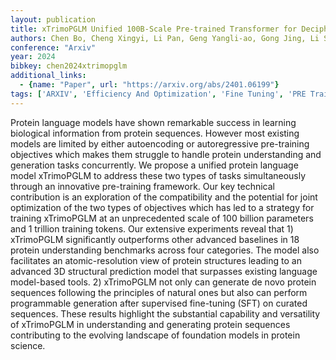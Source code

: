```yaml
---
layout: publication
title: xTrimoPGLM Unified 100B-Scale Pre-trained Transformer for Deciphering the Language of Protein
authors: Chen Bo, Cheng Xingyi, Li Pan, Geng Yangli-ao, Gong Jing, Li Shen, Bei Zhilei, Tan Xu, Wang Boyan, Zeng Xin, Liu Chiming, Zeng Aohan, Dong Yuxiao, Tang Jie, Song Le
conference: "Arxiv"
year: 2024
bibkey: chen2024xtrimopglm
additional_links:
  - {name: "Paper", url: "https://arxiv.org/abs/2401.06199"}
tags: ['ARXIV', 'Efficiency And Optimization', 'Fine Tuning', 'PRE Training', 'Tools', 'Transformer']
---
```

Protein language models have shown remarkable success in learning biological information from protein sequences. However most existing models are limited by either autoencoding or autoregressive pre-training objectives which makes them struggle to handle protein understanding and generation tasks concurrently. We propose a unified protein language model xTrimoPGLM to address these two types of tasks simultaneously through an innovative pre-training framework. Our key technical contribution is an exploration of the compatibility and the potential for joint optimization of the two types of objectives which has led to a strategy for training xTrimoPGLM at an unprecedented scale of 100 billion parameters and 1 trillion training tokens. Our extensive experiments reveal that 1) xTrimoPGLM significantly outperforms other advanced baselines in 18 protein understanding benchmarks across four categories. The model also facilitates an atomic-resolution view of protein structures leading to an advanced 3D structural prediction model that surpasses existing language model-based tools. 2) xTrimoPGLM not only can generate de novo protein sequences following the principles of natural ones but also can perform programmable generation after supervised fine-tuning (SFT) on curated sequences. These results highlight the substantial capability and versatility of xTrimoPGLM in understanding and generating protein sequences contributing to the evolving landscape of foundation models in protein science.
